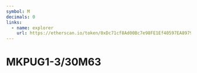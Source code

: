 ```yaml
---
symbol: M
decimals: 0
links:
  - name: explorer
    url: https://etherscan.io/token/0xDc71cf8Ad00Bc7e98FE1Ef40597EA897951F1B88
---
```


# MKPUG1-3/30M63
